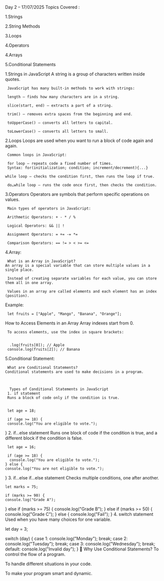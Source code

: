 Day 2 – 17/07/2025
Topics Covered :

1.Strings

2.String Methods

3.Loops

4.Operators

4.Arrays

5.Conditional Statements

1.Strings in JavaScript
     A string is a group of characters written inside quotes.

     JavaScript has many built‑in methods to work with strings:

     length – finds how many characters are in a string.

     slice(start, end) – extracts a part of a string.

     trim() – removes extra spaces from the beginning and end.

     toUpperCase() – converts all letters to capital.

     toLowerCase() – converts all letters to small.


2.Loops
     Loops are used when you want to run a block of code again and again.

     Common loops in JavaScript:

     for loop – repeats code a fixed number of times.
     Syntax: for(initialization; condition; increment/decrement){...}

    while loop – checks the condition first, then runs the loop if true.

     do…while loop – runs the code once first, then checks the condition.


3.Operators
     Operators are symbols that perform specific operations on values.

     Main types of operators in JavaScript:

     Arithmetic Operators: + - * / %

     Logical Operators: && || !

     Assignment Operators: = += -= *=

     Comparison Operators: == != > < >= <=


4.Array:

     What is an Array in JavaScript?
    An array is a special variable that can store multiple values in a single place.

     Instead of creating separate variables for each value, you can store them all in one array.

     Values in an array are called elements and each element has an index (position).

Example:


     let fruits = ["Apple", "Mango", "Banana", "Orange"];
 How to Access Elements in an Array
     Array indexes start from 0.

     To access elements, use the index in square brackets:


      .log(fruits[0]); // Apple
     console.log(fruits[2]); // Banana


5.Conditional Statement:

     What are Conditional Statements?
    Conditional statements are used to make decisions in a program.



      Types of Conditional Statements in JavaScript
     1. if statement
     Runs a block of code only if the condition is true.


     let age = 18;

     if (age >= 18) {
     console.log("You are eligible to vote.");
}
     2. if…else statement
     Runs one block of code if the condition is true,
    and a different block if the condition is false.


     let age = 16;

     if (age >= 18) {
      console.log("You are eligible to vote.");
    } else {
    console.log("You are not eligible to vote.");
}
    3. if…else if…else statement
    Checks multiple conditions, one after another.


    let marks = 75;

    if (marks >= 90) {
    console.log("Grade A");
   } else if (marks >= 75) {
   console.log("Grade B");
   } else if (marks >= 50) {
   console.log("Grade C");
  } else {
  console.log("Fail");
}
    4. switch statement
    Used when you have many choices for one variable.



let day = 3;

switch (day) {
  case 1:
    console.log("Monday");
    break;
  case 2:
    console.log("Tuesday");
    break;
  case 3:
    console.log("Wednesday");
    break;
  default:
    console.log("Invalid day");
}
🔹 Why Use Conditional Statements?
To control the flow of a program.

To handle different situations in your code.

To make your program smart and dynamic.


